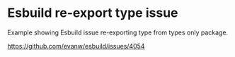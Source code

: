 # Esbuild re-export type issue

Example showing Esbuild issue re-exporting type from types only package.

https://github.com/evanw/esbuild/issues/4054
